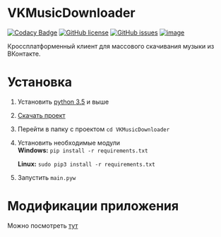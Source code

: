 # VKMusicDownloader
[![Codacy Badge](https://api.codacy.com/project/badge/Grade/fea1d869b9c44e059e543037e968e6dc)](https://app.codacy.com/app/keyzt/VKMusicDownloader?utm_source=github.com&utm_medium=referral&utm_content=keyzt/VKMusicDownloader&utm_campaign=Badge_Grade_Dashboard)
[![GitHub license](https://img.shields.io/github/license/keyzt/VKMusicDownloader.svg)](https://github.com/keyzt/VKMusicDownloader/blob/master/LICENSE)
[![GitHub issues](https://img.shields.io/github/issues/keyzt/VKMusicDownloader.svg)](https://github.com/keyzt/VKMusicDownloader/issues)
[![image](https://img.shields.io/github/contributors/keyzt/VKMusicDownloader.svg)](https://github.com/keyzt/VKMusicDownloader/graphs/contributors)

Кроссплатформенный клиент для массового скачивания музыки из ВКонтакте.

# **Установка**

1.  Установить [python 3.5](https://www.python.org/) и выше 
2.  [Скачать проект](https://github.com/keyzt/VKMusicDownloader/archive/master.zip)
3.  Перейти в папку с проектом `cd VKMusicDownloader`
4.  Установить необходимые модули  
    **Windows:** `pip install -r requirements.txt`
   
    **Linux:** `sudo pip3 install -r requirements.txt`
5.  Запустить `main.pyw`


# **Модификации приложения**

Можно посмотреть [тут](https://github.com/keyzt/VKMusicDownloader/network/members)